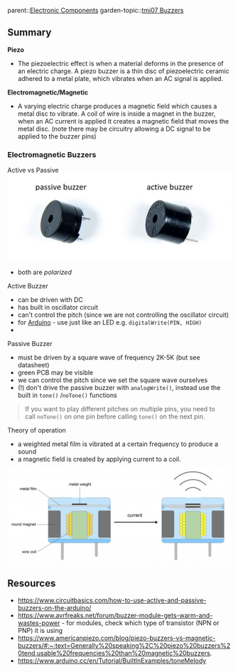 parent::[Electronic Components](Electronic%20Components.md)
garden-topic::[tmi07 Buzzers](Personal%20Folders/that_marouk_ish/code/tmi07%20Buzzers.md)

Summary
- 

**Piezo**
- The piezoelectric effect is when a material deforms in the presence of an electric charge. A piezo buzzer is a thin disc of piezoelectric ceramic adhered to a metal plate, which vibrates when an AC signal is applied.

**Electromagnetic/Magnetic**
- A varying electric charge produces a magnetic field which causes a metal disc to vibrate. A coil of wire is inside a magnet in the buzzer, when an AC current is applied it creates a magnetic field that moves the metal disc. (note there may be circuitry allowing a DC signal to be applied to the buzzer pins)

### Electromagnetic Buzzers

Active vs Passive
![](Pasted%20image%2020221007132507.png)
- both are _polarized_

Active Buzzer
- can be driven with DC 
- has built in oscillator circuit 
- can't control the pitch (since we are not controlling the oscillator circuit)
- for [Arduino](Arduino.md) - use just like an LED e.g. `digitalWrite(PIN, HIGH)`
- 


Passive Buzzer
- must be driven by a square wave of frequency 2K-5K (but see datasheet)
- green PCB may be visible
- we can control the pitch since we set the square wave ourselves
- (!) don't drive the passive buzzer with `analogWrite()`, instead use the built in `tone()` /`noTone()` functions

> If you want to play different pitches on multiple pins, you need to call `noTone()` on one pin before calling `tone()` on the next pin.

Theory of operation
- a weighted metal film is vibrated at a certain frequency to produce a sound 
- a magnetic field is created by applying current to a coil.


![](Pasted%20image%2020221007132552.png)



## Resources
- https://www.circuitbasics.com/how-to-use-active-and-passive-buzzers-on-the-arduino/
- https://www.avrfreaks.net/forum/buzzer-module-gets-warm-and-wastes-power - for modules, check which type of transistor (NPN or PNP) it is using
- https://www.americanpiezo.com/blog/piezo-buzzers-vs-magnetic-buzzers/#:~:text=Generally%20speaking%2C%20piezo%20buzzers%20tend,usable%20frequencies%20than%20magnetic%20buzzers.
- https://www.arduino.cc/en/Tutorial/BuiltInExamples/toneMelody